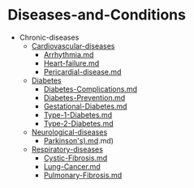 
# Diseases-and-Conditions

- Chronic-diseases
  - [Cardiovascular-diseases](./Cardiovascular-diseases/)
    - [Arrhythmia.md](./Arrhythmia.md)
    - [Heart-failure.md](./Heart-failure.md)
    - [Pericardial-disease.md](./Pericardial-disease.md)
  - [Diabetes](./Diabetes/)
    - [Diabetes-Complications.md](./Diabetes-Complications.md)
    - [Diabetes-Prevention.md](./Diabetes-Prevention.md)
    - [Gestational-Diabetes.md](./Gestational-Diabetes.md)
    - [Type-1-Diabetes.md](./Type-1-Diabetes.md)
    - [Type-2-Diabetes.md](./Type-2-Diabetes.md)
  - [Neurological-diseases](./Neurological-diseases/)
    - [Parkinson's).md](./Parkinson's).md)
  - [Respiratory-diseases](./Respiratory-diseases/)
    - [Cystic-Fibrosis.md](./Cystic-Fibrosis.md)
    - [Lung-Cancer.md](./Lung-Cancer.md)
    - [Pulmonary-Fibrosis.md](./Pulmonary-Fibrosis.md)
